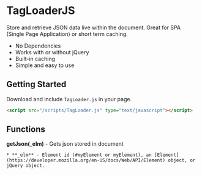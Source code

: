 # TagLoaderJS
Store and retrieve JSON data live within the document. Great for SPA (Single Page Application) or short term caching.

* No Dependencies
* Works with or without jQuery
* Built-in caching
* Simple and easy to use

## Getting Started
Download and include `TagLoader.js` in your page.

```html
<script src="/scripts/TagLoader.js" type="text/javascript"></script>
```

## Functions

**getJson(_elm)** - Gets json stored in document

	* **_elm** - Element id (#myElement or myElement), an [Element](https://developer.mozilla.org/en-US/docs/Web/API/Element) object, or jQuery object.